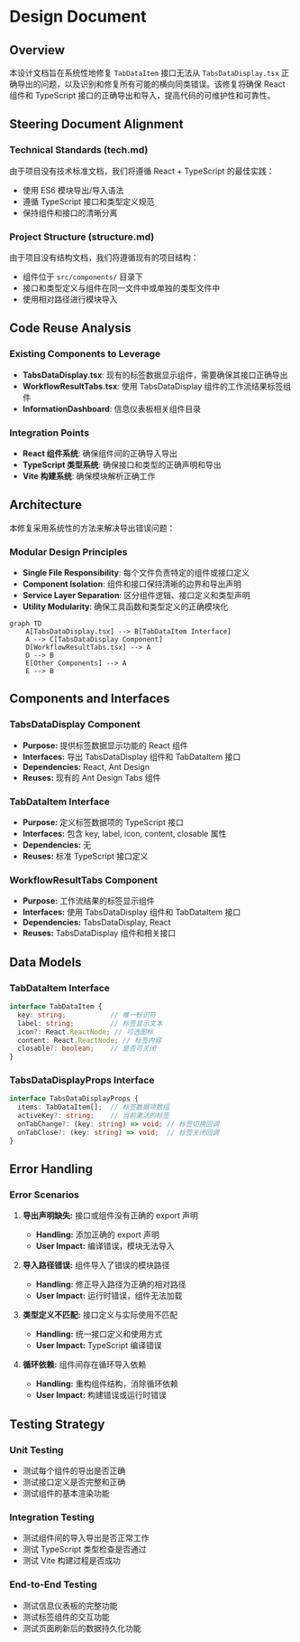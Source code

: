 # Design Document

## Overview

本设计文档旨在系统性地修复 `TabDataItem` 接口无法从 `TabsDataDisplay.tsx` 正确导出的问题，以及识别和修复所有可能的横向同类错误。该修复将确保 React 组件和 TypeScript 接口的正确导出和导入，提高代码的可维护性和可靠性。

## Steering Document Alignment

### Technical Standards (tech.md)
由于项目没有技术标准文档，我们将遵循 React + TypeScript 的最佳实践：
- 使用 ES6 模块导出/导入语法
- 遵循 TypeScript 接口和类型定义规范
- 保持组件和接口的清晰分离

### Project Structure (structure.md)
由于项目没有结构文档，我们将遵循现有的项目结构：
- 组件位于 `src/components/` 目录下
- 接口和类型定义与组件在同一文件中或单独的类型文件中
- 使用相对路径进行模块导入

## Code Reuse Analysis

### Existing Components to Leverage
- **TabsDataDisplay.tsx**: 现有的标签数据显示组件，需要确保其接口正确导出
- **WorkflowResultTabs.tsx**: 使用 TabsDataDisplay 组件的工作流结果标签组件
- **InformationDashboard**: 信息仪表板相关组件目录

### Integration Points
- **React 组件系统**: 确保组件间的正确导入导出
- **TypeScript 类型系统**: 确保接口和类型的正确声明和导出
- **Vite 构建系统**: 确保模块解析正确工作

## Architecture

本修复采用系统性的方法来解决导出错误问题：

### Modular Design Principles
- **Single File Responsibility**: 每个文件负责特定的组件或接口定义
- **Component Isolation**: 组件和接口保持清晰的边界和导出声明
- **Service Layer Separation**: 区分组件逻辑、接口定义和类型声明
- **Utility Modularity**: 确保工具函数和类型定义的正确模块化

```mermaid
graph TD
    A[TabsDataDisplay.tsx] --> B[TabDataItem Interface]
    A --> C[TabsDataDisplay Component]
    D[WorkflowResultTabs.tsx] --> A
    D --> B
    E[Other Components] --> A
    E --> B
```

## Components and Interfaces

### TabsDataDisplay Component
- **Purpose:** 提供标签数据显示功能的 React 组件
- **Interfaces:** 导出 TabsDataDisplay 组件和 TabDataItem 接口
- **Dependencies:** React, Ant Design
- **Reuses:** 现有的 Ant Design Tabs 组件

### TabDataItem Interface
- **Purpose:** 定义标签数据项的 TypeScript 接口
- **Interfaces:** 包含 key, label, icon, content, closable 属性
- **Dependencies:** 无
- **Reuses:** 标准 TypeScript 接口定义

### WorkflowResultTabs Component
- **Purpose:** 工作流结果的标签显示组件
- **Interfaces:** 使用 TabsDataDisplay 组件和 TabDataItem 接口
- **Dependencies:** TabsDataDisplay, React
- **Reuses:** TabsDataDisplay 组件和相关接口

## Data Models

### TabDataItem Interface
```typescript
interface TabDataItem {
  key: string;           // 唯一标识符
  label: string;         // 标签显示文本
  icon?: React.ReactNode; // 可选图标
  content: React.ReactNode; // 标签内容
  closable?: boolean;    // 是否可关闭
}
```

### TabsDataDisplayProps Interface
```typescript
interface TabsDataDisplayProps {
  items: TabDataItem[];  // 标签数据项数组
  activeKey?: string;    // 当前激活的标签
  onTabChange?: (key: string) => void; // 标签切换回调
  onTabClose?: (key: string) => void;  // 标签关闭回调
}
```

## Error Handling

### Error Scenarios
1. **导出声明缺失:** 接口或组件没有正确的 export 声明
   - **Handling:** 添加正确的 export 声明
   - **User Impact:** 编译错误，模块无法导入

2. **导入路径错误:** 组件导入了错误的模块路径
   - **Handling:** 修正导入路径为正确的相对路径
   - **User Impact:** 运行时错误，组件无法加载

3. **类型定义不匹配:** 接口定义与实际使用不匹配
   - **Handling:** 统一接口定义和使用方式
   - **User Impact:** TypeScript 编译错误

4. **循环依赖:** 组件间存在循环导入依赖
   - **Handling:** 重构组件结构，消除循环依赖
   - **User Impact:** 构建错误或运行时错误

## Testing Strategy

### Unit Testing
- 测试每个组件的导出是否正确
- 测试接口定义是否完整和正确
- 测试组件的基本渲染功能

### Integration Testing
- 测试组件间的导入导出是否正常工作
- 测试 TypeScript 类型检查是否通过
- 测试 Vite 构建过程是否成功

### End-to-End Testing
- 测试信息仪表板的完整功能
- 测试标签组件的交互功能
- 测试页面刷新后的数据持久化功能